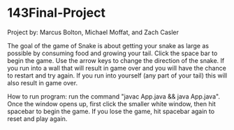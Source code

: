 # 143Final-Project
Project by: Marcus Bolton, Michael Moffat, and Zach Casler

The goal of the game of Snake is about getting your snake as large as possible by consuming food and growing your tail.
Click the space bar to begin the game. Use the arrow keys to change the direction of the snake. If you run into a wall
that will result in game over and you will have the chance to restart and try again. If you run into yourself (any part
of your tail) this will also result in game over.

How to run program:
run the command "javac App.java && java App.java". Once the window opens up, first click the smaller white window, then
hit spacebar to begin the game. If you lose the game, hit spacebar again to reset and play again.
